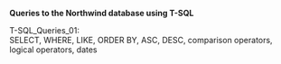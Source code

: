 **Queries to the Northwind database using T-SQL**

T-SQL_Queries_01: <br>
SELECT, WHERE, LIKE, ORDER BY, ASC, DESC, comparison operators, logical operators, dates
